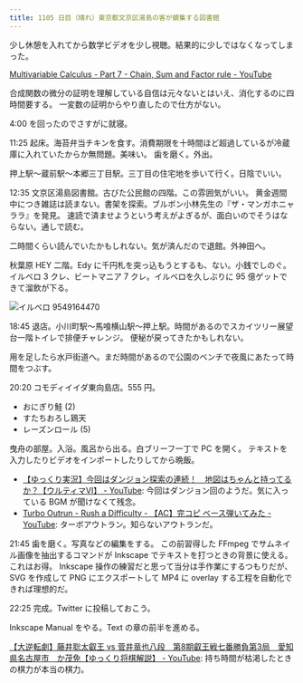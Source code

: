 ```yaml
---
title: 1105 日目（晴れ）東京都文京区湯島の客が蝟集する図書館
---
```


少し休憩を入れてから数学ビデオを少し視聴。結果的に少しではなくなってしまった。

[Multivariable Calculus - Part 7 - Chain, Sum and Factor rule - YouTube](https://www.youtube.com/watch?v=7x_vw0Kw_zE&list=PLBh2i93oe2qv4G2AyarkbR3OKBml0hXEg&index=7)

合成関数の微分の証明を理解している自信は元々ないとはいえ、消化するのに四時間要する。
一変数の証明からやり直したので仕方がない。

4:00 を回ったのでさすがに就寝。

11:25 起床。海苔弁当チキンを食す。消費期限を十時間ほど超過しているが冷蔵庫に入れていたからか無問題。美味い。
歯を磨く。外出。

押上駅～蔵前駅～本郷三丁目駅。三丁目の住宅地を歩いて行く。日陰でいい。

<blockquote class="twitter-tweet"
  data-conversation="none"
  data-media-max-width="480" data-theme="dark" data-align="center">
<a href="https://twitter.com/showa_yojyo/status/1654841255535464455"></a>
</blockquote>

12:35 文京区湯島図書館。古びた公民館の四階。この雰囲気がいい。
黄金週間中につき雑誌は読まない。書架を探索。ブルボン小林先生の『ザ・マンガホニャララ』を発見。
速読で済ませようという考えがよぎるが、面白いのでそうはならない。通しで読む。

二時間くらい読んでいたかもしれない。気が済んだので退館。外神田へ。

秋葉原 HEY 二階。Edy に千円札を突っ込もうとするも、ない。小銭でしのぐ。イルベロ
3 クレ、ビートマニア 7 クレ。イルベロを久しぶりに 95 億ゲットできて溜飲が下る。

![イルベロ 9549164470](https://pbs.twimg.com/media/FvcttheaEAkZiKl?format=jpg&name=small)

18:45 退店。小川町駅～馬喰横山駅～押上駅。時間があるのでスカイツリー展望台一階トイレで排便チャレンジ。
便秘が戻ってきたかもしれない。

用を足したら水戸街道へ。まだ時間があるので公園のベンチで夜風にあたって時間をつぶす。

20:20 コモディイイダ東向島店。555 円。

* おにぎり鮭 (2)
* すたちおろし鶏天
* レーズンロール (5)

曳舟の部屋。入浴。風呂から出る。白ブリーフ一丁で PC を開く。
テキストを入力したりビデオをインポートしたりしてから晩飯。

* [【ゆっくり実況】今回はダンジョン探索の連続！　地図はちゃんと持ってるか？【ウルティマⅥ】 - YouTube](https://www.youtube.com/watch?v=Vvve-61ANEk):
  今回はダンジョン回のようだ。気に入っている BGM が聞けなくて残念。
* [Turbo Outrun - Rush a Difficulty - 【AC】完コピ ベース弾いてみた - YouTube](https://www.youtube.com/watch?v=11JkZy0YYlc):
  ターボアウトラン。知らないアウトランだ。

21:45 歯を磨く。写真などの編集をする。
この前習得した FFmpeg でサムネイル画像を抽出するコマンドが
Inkscape でテキストを打つときの背景に使える。これはお得。
Inkscape 操作の練習だと思って当分は手作業にするつもりだが、
SVG を作成して PNG にエクスポートして MP4 に overlay する工程を自動化できれば理想的だ。

22:25 完成。Twitter に投稿しておこう。

Inkscape Manual をやる。Text の章の前半を進める。

[【大逆転劇】藤井聡太叡王 vs 菅井竜也八段　第8期叡王戦七番勝負第3局　愛知県名古屋市　か茂免【ゆっくり将棋解説】 - YouTube](https://www.youtube.com/watch?v=7r-kKTTICxc):
持ち時間が枯渇したときの棋力が本当の棋力。
